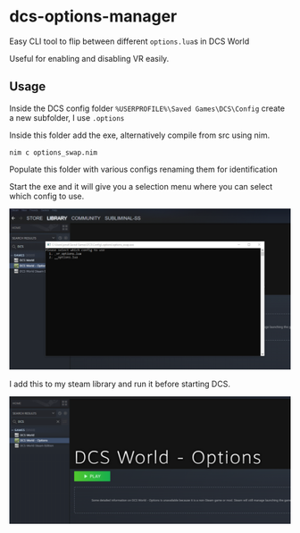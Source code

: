 # dcs-options-manager
Easy CLI tool to flip between different `options.lua`s in DCS World

Useful for enabling and disabling VR easily.

## Usage
Inside the DCS config folder `%USERPROFILE%\Saved Games\DCS\Config` create a new subfolder, I use `.options`

Inside this folder add the exe, alternatively compile from src using nim.
```
nim c options_swap.nim
```
Populate this folder with various configs renaming them for identification

Start the exe and it will give you a selection menu where you can select which config to use.

![2](https://github.com/JonathanTurnock/dcs-options-manager/blob/master/2.png)

I add this to my steam library and run it before starting DCS.

![1](https://github.com/JonathanTurnock/dcs-options-manager/blob/master/1.png)
